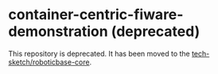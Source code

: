 # container-centric-fiware-demonstration (deprecated)

This repository is deprecated. It has been moved to the [tech-sketch/roboticbase-core](https://github.com/tech-sketch/roboticbase-core).
